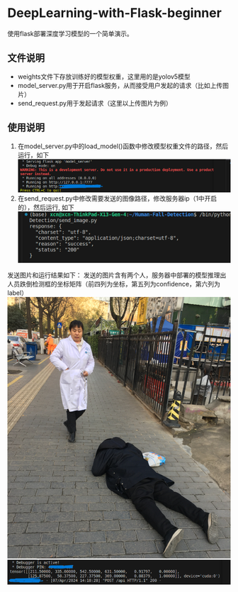# DeepLearning-with-Flask-beginner
使用flask部署深度学习模型的一个简单演示。
## 文件说明
* weights文件下存放训练好的模型权重，这里用的是yolov5模型
* model_server.py用于开启flask服务，从而接受用户发起的请求（比如上传图片）
* send_request.py用于发起请求（这里以上传图片为例）

## 使用说明
1. 在model_server.py中的load_model()函数中修改模型权重文件的路径，然后运行，如下
![](doc/server.png)
2. 在send_request.py中修改需要发送的图像路径，修改服务器ip（1中开启的），然后运行, 如下
![](doc/send.png)

发送图片和运行结果如下：
发送的图片含有两个人，服务器中部署的模型推理出人员跌倒检测框的坐标矩阵（前四列为坐标，第五列为confidence，第六列为label）  
![](doc/people5.jpg)
![](doc/output.png)

